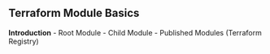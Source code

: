 ## Terraform Module Basics
**Introduction**
    - Root Module
    - Child Module
    - Published Modules (Terraform Registry)
